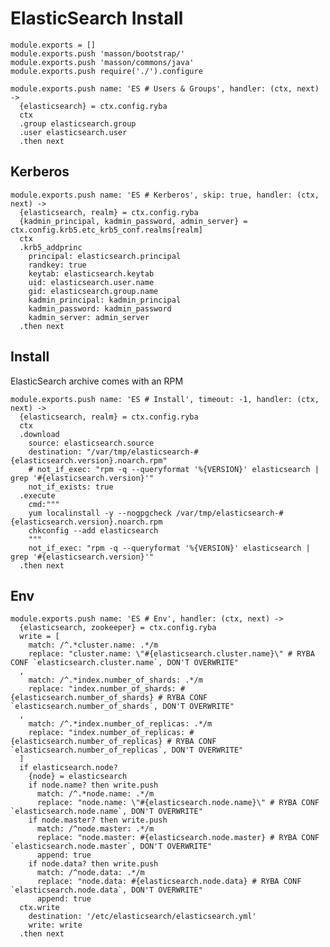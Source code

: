 
# ElasticSearch Install

    module.exports = []
    module.exports.push 'masson/bootstrap/'
    module.exports.push 'masson/commons/java'
    module.exports.push require('./').configure

    module.exports.push name: 'ES # Users & Groups', handler: (ctx, next) ->
      {elasticsearch} = ctx.config.ryba
      ctx
      .group elasticsearch.group
      .user elasticsearch.user
      .then next

## Kerberos

    module.exports.push name: 'ES # Kerberos', skip: true, handler: (ctx, next) ->
      {elasticsearch, realm} = ctx.config.ryba
      {kadmin_principal, kadmin_password, admin_server} = ctx.config.krb5.etc_krb5_conf.realms[realm]
      ctx
      .krb5_addprinc
        principal: elasticsearch.principal
        randkey: true
        keytab: elasticsearch.keytab
        uid: elasticsearch.user.name
        gid: elasticsearch.group.name
        kadmin_principal: kadmin_principal
        kadmin_password: kadmin_password
        kadmin_server: admin_server
      .then next

## Install

ElasticSearch archive comes with an RPM

    module.exports.push name: 'ES # Install', timeout: -1, handler: (ctx, next) ->
      {elasticsearch, realm} = ctx.config.ryba
      ctx
      .download
        source: elasticsearch.source
        destination: "/var/tmp/elasticsearch-#{elasticsearch.version}.noarch.rpm"
        # not_if_exec: "rpm -q --queryformat '%{VERSION}' elasticsearch | grep '#{elasticsearch.version}'"
        not_if_exists: true
      .execute
        cmd:"""
        yum localinstall -y --nogpgcheck /var/tmp/elasticsearch-#{elasticsearch.version}.noarch.rpm
        chkconfig --add elasticsearch
        """
        not_if_exec: "rpm -q --queryformat '%{VERSION}' elasticsearch | grep '#{elasticsearch.version}'"
      .then next

## Env

    module.exports.push name: 'ES # Env', handler: (ctx, next) ->
      {elasticsearch, zookeeper} = ctx.config.ryba
      write = [
        match: /^.*cluster.name: .*/m
        replace: "cluster.name: \"#{elasticsearch.cluster.name}\" # RYBA CONF `elasticsearch.cluster.name`, DON'T OVERWRITE"
      ,
        match: /^.*index.number_of_shards: .*/m
        replace: "index.number_of_shards: #{elasticsearch.number_of_shards} # RYBA CONF `elasticsearch.number_of_shards`, DON'T OVERWRITE"
      ,
        match: /^.*index.number_of_replicas: .*/m
        replace: "index.number_of_replicas: #{elasticsearch.number_of_replicas} # RYBA CONF `elasticsearch.number_of_replicas`, DON'T OVERWRITE"
      ]
      if elasticsearch.node?
        {node} = elasticsearch
        if node.name? then write.push
          match: /^.*node.name: .*/m
          replace: "node.name: \"#{elasticsearch.node.name}\" # RYBA CONF `elasticsearch.node.name`, DON'T OVERWRITE"
        if node.master? then write.push
          match: /^node.master: .*/m
          replace: "node.master: #{elasticsearch.node.master} # RYBA CONF `elasticsearch.node.master`, DON'T OVERWRITE"
          append: true
        if node.data? then write.push
          match: /^node.data: .*/m
          replace: "node.data: #{elasticsearch.node.data} # RYBA CONF `elasticsearch.node.data`, DON'T OVERWRITE"
          append: true
      ctx.write
        destination: '/etc/elasticsearch/elasticsearch.yml'
        write: write
      .then next

